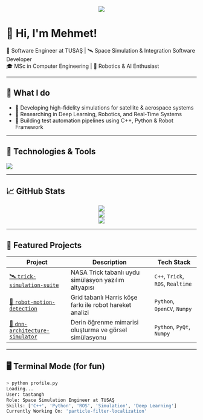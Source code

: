 <!-- Profil Banner -->
<p align="center">
  <img src="https://capsule-render.vercel.app/api?type=waving&color=0:3C8CE7,100:00C9FF&height=200&section=header&text=Hi%20There!%20I'm%20Mehmet&fontSize=40&fontColor=ffffff" />
</p>

# 👋 Hi, I'm Mehmet! 
🚀 Software Engineer at TUSAŞ | 🛰️ Space Simulation & Integration Software Developer  
🎓 MSc in Computer Engineering | 🤖 Robotics & AI Enthusiast

---

## 💼 What I do
- 🌌 Developing high-fidelity simulations for satellite & aerospace systems
- 🔬 Researching in Deep Learning, Robotics, and Real-Time Systems
- 🧪 Building test automation pipelines using C++, Python & Robot Framework

---

## 🔧 Technologies & Tools
<p>
  <img src="https://skillicons.dev/icons?i=cpp,py,ros,docker,git,vscode,cmake,linux,matlab" />
</p>

---

## 📈 GitHub Stats

<p align="center">
  <img src="https://github-readme-stats.vercel.app/api?username=tastangh&show_icons=true&theme=default&count_private=true" />
  <br>
  <img src="https://github-readme-stats.vercel.app/api/top-langs/?username=tastangh&layout=compact&theme=default" />
  <br>
  <img src="https://github-readme-streak-stats.herokuapp.com?user=tastangh&theme=default" />
</p>

---

## 🚀 Featured Projects

| Project | Description | Tech Stack |
|--------|-------------|------------|
| [🛰️ `trick-simulation-suite`](https://github.com/tastangh/trick-simulation-suite) | NASA Trick tabanlı uydu simülasyon yazılım altyapısı | `C++`, `Trick`, `ROS`, `Realtime` |
| [🤖 `robot-motion-detection`](https://github.com/tastangh/robot-motion-detection) | Grid tabanlı Harris köşe farkı ile robot hareket analizi | `Python`, `OpenCV`, `Numpy` |
| [🧠 `dnn-architecture-simulator`](https://github.com/tastangh/dnn-architecture-simulator) | Derin öğrenme mimarisi oluşturma ve görsel simülasyonu | `Python`, `PyQt`, `Numpy` |

---

## 🖥️ Terminal Mode (for fun)

```bash
> python profile.py
Loading...
User: tastangh
Role: Space Simulation Engineer at TUSAŞ
Skills: ['C++', 'Python', 'ROS', 'Simulation', 'Deep Learning']
Currently Working On: 'particle-filter-localization'

